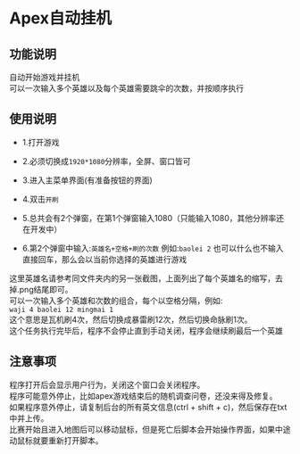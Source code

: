 # Apex自动挂机

## 功能说明
自动开始游戏并挂机<br>
可以一次输入多个英雄以及每个英雄需要跳伞的次数，并按顺序执行

## 使用说明

 - 1.打开游戏

 - 2.必须切换成`1920*1080`分辨率，全屏、窗口皆可

 - 3.进入主菜单界面(有准备按钮的界面)

 - 4.双击`开刷`

 - 5.总共会有2个弹窗，在第1个弹窗输入1080（只能输入1080，其他分辨率还在开发中）

 - 6.第2个弹窗中输入:`英雄名+空格+刷的次数` 例如:`baolei 2`
也可以什么也不输入直接回车，那么会以当前你选择的英雄进行游戏

这里英雄名请参考同文件夹内的另一张截图，上面列出了每个英雄名的缩写，去掉.png结尾即可。<br>
可以一次输入多个英雄和次数的组合，每个以空格分隔，例如:<br>
`waji 4 baolei 12 mingmai 1` <br>
这个意思是瓦机刷4次，然后切换成暴雷刷12次，然后切换命脉刷1次。<br>
这个任务执行完毕后，程序不会停止直到手动关闭，程序会继续刷最后一个英雄 <br>


## 注意事项
程序打开后会显示用户行为，关闭这个窗口会关闭程序。<br>
程序可能意外停止，比如apex游戏结束后的随机调查问卷，还没来得及修复。<br>
如果程序意外停止，请复制后台的所有英文信息(ctrl + shift + c)，然后保存在txt中并上传。<br>
比赛开始且进入地图后可以移动鼠标，但是死亡后脚本会开始操作界面，如果中途动鼠标就要重新打开脚本。<br>
